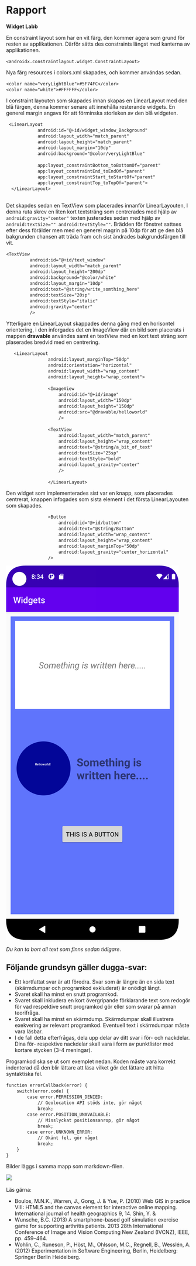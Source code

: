 
# Rapport

**Widget Labb**

En constraint layout som har en vit färg, den kommer agera som grund för resten av applikationen. Därför sätts des constraints längst med kanterna av applikationen. 
```
<androidx.constraintlayout.widget.ConstraintLayout>

```

Nya färg resources i colors.xml skapades, och kommer användas sedan.

```
<color name="veryLightBlue">#5F74FC</color>
<color name="white">#FFFFFF</color>
```
I constraint layouten som skapades innan skapas en LinearLayout med den blå färgen, denna kommer senare att innehålla resterande widgets. En generel margin angavs för att förminska storleken av den blå widgeten.
```
 <LinearLayout
            android:id="@+id/widget_window_Background"
            android:layout_width="match_parent"
            android:layout_height="match_parent"
            android:layout_margin="10dp"
            android:background="@color/veryLightBlue"

            app:layout_constraintBottom_toBottomOf="parent"
            app:layout_constraintEnd_toEndOf="parent"
            app:layout_constraintStart_toStartOf="parent"
            app:layout_constraintTop_toTopOf="parent">
  </LinearLayout>
 
```
Det skapdes sedan en TextView som placerades innanför LinearLayouten, I denna ruta skrev en liten kort textsträng som centrerades med hjälp av `android:gravity="center"` texten justerades sedan med hjälp av `android:textSize="" android:textStyle=""`.
Brädden för fönstret sattses efter dess förälder men med en generel magrin på 10dp för att ge den blå bakgrunden chansen att träda fram och sist ändrades bakgrundsfärgen till vit. 
```
<TextView
         android:id="@+id/text_window"
         android:layout_width="match_parent"
         android:layout_height="200dp"
         android:background="@color/white"
         android:layout_margin="10dp"
         android:text="@string/write_somthing_here"
         android:textSize="20sp"
         android:textStyle="italic"
         android:gravity="center"
         />
```
Ytterligare en LinearLayout skappades denna gång med en horisontel orientering, i den inforgades det en ImageView där en bild som placerats i mappen **drawable** användes samt en textView med en kort text sträng som plaserades bredvid med en centrering. 
```
   <LinearLayout
                android:layout_marginTop="50dp"
                android:orientation="horizontal"
                android:layout_width="wrap_content"
                android:layout_height="wrap_content">

                <ImageView
                    android:id="@+id/image"
                    android:layout_width="150dp"
                    android:layout_height="150dp"
                    android:src="@drawable/helloworld"
                    />

                <TextView
                    android:layout_width="match_parent"
                    android:layout_height="wrap_content"
                    android:text="@string/a_bit_of_text"
                    android:textSize="25sp"
                    android:textStyle="bold"
                    android:layout_gravity="center"
                    />

                </LinearLayout>
```
Den widget som implementerades sist var en knapp, som placerades centrerat, knappen infogades som sista element i det första LinearLayouten som skapades. 
```
                <Button
                    android:id="@+id/button"
                    android:text="@string/Button"
                    android:layout_width="wrap_content"
                    android:layout_height="wrap_content"
                    android:layout_marginTop="50dp"
                    android:layout_gravity="center_horizontal"
                />
```
![](Screenshot.png)

_Du kan ta bort all text som finns sedan tidigare_.

## Följande grundsyn gäller dugga-svar:

- Ett kortfattat svar är att föredra. Svar som är längre än en sida text (skärmdumpar och programkod exkluderat) är onödigt långt.
- Svaret skall ha minst en snutt programkod.
- Svaret skall inkludera en kort övergripande förklarande text som redogör för vad respektive snutt programkod gör eller som svarar på annan teorifråga.
- Svaret skall ha minst en skärmdump. Skärmdumpar skall illustrera exekvering av relevant programkod. Eventuell text i skärmdumpar måste vara läsbar.
- I de fall detta efterfrågas, dela upp delar av ditt svar i för- och nackdelar. Dina för- respektive nackdelar skall vara i form av punktlistor med kortare stycken (3-4 meningar).

Programkod ska se ut som exemplet nedan. Koden måste vara korrekt indenterad då den blir lättare att läsa vilket gör det lättare att hitta syntaktiska fel.

```
function errorCallback(error) {
    switch(error.code) {
        case error.PERMISSION_DENIED:
            // Geolocation API stöds inte, gör något
            break;
        case error.POSITION_UNAVAILABLE:
            // Misslyckat positionsanrop, gör något
            break;
        case error.UNKNOWN_ERROR:
            // Okänt fel, gör något
            break;
    }
}
```


Bilder läggs i samma mapp som markdown-filen.

![](android.png)

Läs gärna:

- Boulos, M.N.K., Warren, J., Gong, J. & Yue, P. (2010) Web GIS in practice VIII: HTML5 and the canvas element for interactive online mapping. International journal of health geographics 9, 14. Shin, Y. &
- Wunsche, B.C. (2013) A smartphone-based golf simulation exercise game for supporting arthritis patients. 2013 28th International Conference of Image and Vision Computing New Zealand (IVCNZ), IEEE, pp. 459–464.
- Wohlin, C., Runeson, P., Höst, M., Ohlsson, M.C., Regnell, B., Wesslén, A. (2012) Experimentation in Software Engineering, Berlin, Heidelberg: Springer Berlin Heidelberg.
